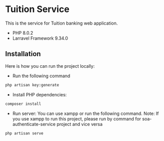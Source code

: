 # Tuition Service

This is the service for Tuition banking web application.

- PHP 8.0.2
- Larravel Framework 9.34.0

## Installation

Here is how you can run the project locally:

- Run the following command

```bash
php artisan key:generate
```

- Install PHP dependencies:

```bash
composer install
```

- Run server: You can use xampp or run the following command.
Note: If you use xampp to run this project, please run by command for soa-authenticate-service project and vice versa

```bash
php artisan serve
```
